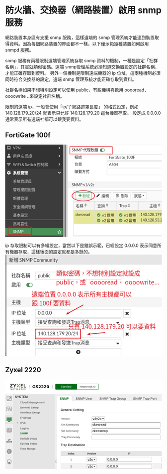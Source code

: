 # 防火牆、交換器（網路裝置）啟用 snmp 服務

網路裝置本身區有支援 snmp 服務，這樣遠端的 snmp 管理系統才能連到裝置取得資料。因為每個網路裝置的界面都不一樣，以下僅示範幾種裝置如何啟用 snmpd 服務。

snmp 服務有兩種限制遠端管理系統存取 snmp 資料的機制，一種是設定「社群名稱」，其實就類似密碼。遠端 snmp管理系統必須知道交換器設定的社群名稱，才能正確存取到資料。
另外一個機制是限制遠端機器的 ip 位址，這兩種機制必須同時符合交換器的設定，遠端 snmp 管理系統才能正確存取到資料。

社群名稱如果不想特別設定可以使用 public，有些機構喜歡用 ooooread、oooowrite ..來設定社群名稱。

限制的遠端 ip，一般會使用「ip/子網路遮罩長度」 的格式設定，例如
140.128.179.20/24 就表示只允許 140.128.179.20 這台機器存取。
設定成 0.0.0.0 通常表示所有遠端社都可以跟我要資料。

## FortiGate 100f

![](2024-04-30-15-52-00.png)

ip 存取限制可以有多組設定，當然以下是錯誤示範，已經設定 0.0.0.0 表示同意所有機器存取，這樣後面的設定就都是多餘的。
![](2024-04-30-16-09-49.png)

## Zyxel 2220
![](2024-05-01-09-13-13.png)

